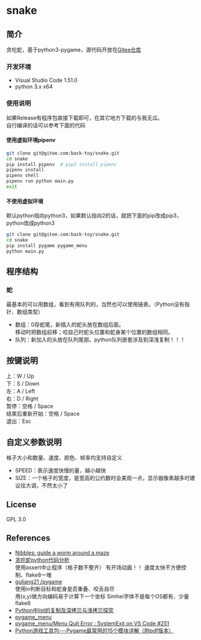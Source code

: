 # snake
## 简介
贪吃蛇，基于python3-pygame，源代码开放在[Gitee仓库](https://gitee.com/back-toy/snake)
### 开发环境
- Visual Studio Code 1.51.0
- python 3.x x64
### 使用说明
如果Release有程序包直接下载即可，在其它地方下载的与我无瓜。  
自行编译的话可以参考下面的代码
#### 使用虚拟环境pipenv
```bash
git clone git@gitee.com:back-toy/snake.git
cd snake
pip install pipenv  # pip3 install pipenv
pipenv install
pipenv shell
pipenv run python main.py
exit
```
#### 不使用虚拟环境
默认python指向python3，如果默认指向2的话，就把下面的pip改成pip3，python改成python3
```bash
git clone git@gitee.com:back-toy/snake.git
cd snake
pip install pygame pygame_menu
python main.py
```
## 程序结构
### 蛇
最基本的可以用数组，看到有用队列的，当然也可以使用链表。（Python没有指针、数组类型）
- 数组：0存蛇尾，新插入的蛇头放在数组后面。  
移动时把数组前移；咬自己时蛇头位置和蛇身某个位置的数组相同。
- 队列：新加入的头放在队列尾部。python队列嵌套涉及到深浅复制！！！
## 按键说明
上：W / Up  
下：S / Down  
左：A / Left  
右：D / Right  
暂停：空格 / Space  
结束后重新开始：空格 / Space  
退出：Esc
## 自定义参数说明
格子大小和数量、速度、颜色、帧率均支持自定义
- SPEED：表示速度快慢的量，越小越快
- SIZE：一个格子的宽度，是宽高的公约数时会美观一点，显示器像素越多时建议往大调，不然太小了


## License
GPL 3.0
## References
- [Nibbles: guide a worm around a maze](https://wiki.gnome.org/Apps/Nibbles)
- [贪吃蛇python代码分析](https://blog.csdn.net/weixin_41925383/article/details/99938886)  
使用assert中止程序（格子数不整齐）
有开场动画！！
速度太快不方便控制、flake8一堆  
- [ guliang21 /pygame ](https://github.com/guliang21/pygame)  
使用in判断目标和蛇身是否重叠、咬舌自尽  
用(x,y)做方向编码易于计算下一个坐标
Simhei字体不是每个OS都有、少量flake8
- [Python中list的复制及深拷贝与浅拷贝探究](https://www.cnblogs.com/Black-rainbow/p/9577029.html)
- [pygame_menu](https://pygame-menu.readthedocs.io)
- [pygame_menu/Menu Quit Error : SystemExit on VS Code #251](https://github.com/ppizarror/pygame-menu/issues/251)
- [Python游戏工具包---Pygame最常用的15个模块详解（附pdf版本）](https://cloud.tencent.com/developer/article/1661777)
